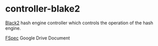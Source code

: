 # controller-blake2
[Black2](https://github.com/secworks/blake2) hash engine controller which controls the operation of the hash engine.

[FSpec](https://docs.google.com/document/d/159Ff9yn4qY2jDP9vE40Fp6LDwxHU-LVBucdO-44H448/edit?usp=sharing) Google Drive Document
